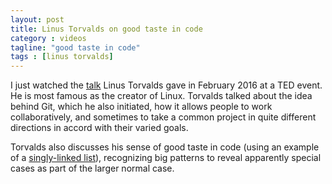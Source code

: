 ```yaml
---
layout: post
title: Linus Torvalds on good taste in code
category : videos
tagline: "good taste in code"
tags : [linus torvalds]
---
```


I just watched the [talk](http://www.ted.com/talks/linus_torvalds_the_mind_behind_linux)
Linus Torvalds gave in February 2016 at a TED event. He is most famous as the
creator of Linux. Torvalds talked about the idea behind Git, which he also
initiated, how it allows people to work collaboratively, and sometimes to take a
common project in quite different directions in accord with their varied goals.

Torvalds also discusses his sense of good taste in code (using an example of a
[singly-linked list](https://en.wikipedia.org/wiki/Linked_list#Singly_linked_linear_lists_vs._other_lists)),
  recognizing big patterns to reveal apparently special cases as part of the
 larger normal case.
